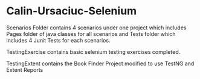 # Calin-Ursaciuc-Selenium

Scenarios Folder contains 4 scenarios under one project which includes Pages folder of java classes for all scenarios and Tests folder which includes 4 Junit Tests for each scenarios.

TestingExercise contains basic selenium testing exercises completed.

TestingExtent contains the Book Finder Project modified to use TestNG and Extent Reports
